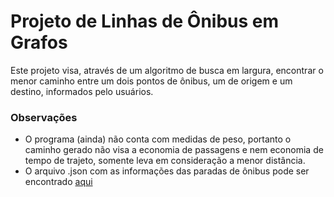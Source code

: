 # Projeto de Linhas de Ônibus em Grafos

Este projeto visa, através de um algoritmo de busca em largura, encontrar o menor caminho entre um dois pontos de ônibus, um de origem e um destino, informados pelo usuários.

### Observações
- O programa (ainda) não conta com medidas de peso, portanto o caminho gerado não visa a economia de passagens e nem economia de tempo de trajeto, somente leva em consideração a menor distância.
- O arquivo .json com as informações das paradas de ônibus pode ser encontrado [aqui](https://dadosabertos.curitiba.pr.gov.br/conjuntodado/detalhe?chave=ca40f13b-ef61-472b-810f-dd705f85fd2e)